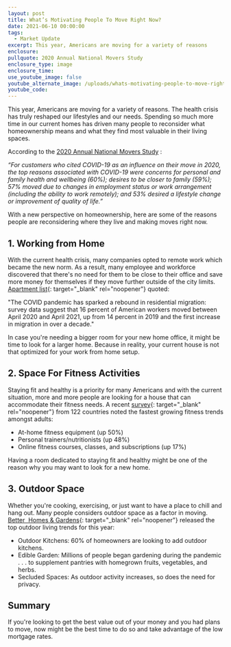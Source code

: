 ```yaml
---
layout: post
title: What’s Motivating People To Move Right Now?
date: 2021-06-10 00:00:00
tags:
  - Market Update
excerpt: This year, Americans are moving for a variety of reasons
enclosure:
pullquote: 2020 Annual National Movers Study
enclosure_type: image
enclosure_time:
use_youtube_image: false
youtube_alternate_image: /uploads/whats-motivating-people-to-move-right-now-1.png
youtube_code:
---
```

This year, Americans are moving for a variety of reasons. The health crisis has truly reshaped our lifestyles and our needs. Spending so much more time in our current homes has driven many people to reconsider what homeownership means and what they find most valuable in their living spaces.

According to the&nbsp;[2020 Annual National Movers Study](https://www.unitedvanlines.com/newsroom/movers-study-2020) :

*“For customers who cited COVID-19 as an influence on their move in 2020, the top reasons associated with COVID-19 were concerns for personal and family health and wellbeing (60%); desires to be closer to family (59%); 57% moved due to changes in employment status or work arrangement (including the ability to work remotely); and 53% desired a lifestyle change or improvement of quality of life.”*

With a new perspective on homeownership, here are some of the reasons people are reconsidering where they live and making moves right now.

## 1\. Working from Home

With the current health crisis, many companies opted to remote work which became the new norm. As a result, many employee and workforce discovered that there's no need for them to be close to their office and save more money for themselves if they move further outside of the city limits. [Apartment list](https://www.apartmentlist.com/research/remote-work-wealthy-americans-moving-again){: target="_blank" rel="noopener"} quoted:&nbsp;

"The COVID pandemic has sparked a rebound in residential migration: survey data suggest that 16 percent of American workers moved between April 2020 and April 2021, up from 14 percent in 2019 and the first increase in migration in over a decade."

In case you're needing a bigger room for your new home office, it might be time to look for a larger home. Because in reality, your current house is not that optimized for your work from home setup.

## 2\. Space For Fitness Activities

Staying fit and healthy is a priority for many Americans and with the current situation, more and more people are looking for a house that can accommodate their fitness needs. A recent [survey](https://runrepeat.com/fitness-trends){: target="_blank" rel="noopener"}&nbsp;from 122 countries noted the fastest growing fitness trends amongst adults:

* At-home fitness equipment (up 50%)
* Personal trainers/nutritionists (up 48%)
* Online fitness courses, classes, and subscriptions (up 17%)

Having a room dedicated to staying fit and healthy might be one of the reason why you may want to look for a new home.

## 3\.&nbsp;**Outdoor Space**

Whether you're cooking, exercising, or just want to have a place to chill and hang out. Many people considers outdoor space as a factor in moving. [Better&nbsp; Homes & Gardens](https://www.bhg.com/home-improvement/porch/outdoor-rooms/2021-outdoor-living-trends/){: target="_blank" rel="noopener"}&nbsp;released the top outdoor living trends for this year:&nbsp;

* Outdoor Kitchens: 60% of homeowners are looking to add outdoor kitchens.
* Edible Garden: Millions of people began gardening during the pandemic . . . to supplement pantries with homegrown fruits, vegetables, and herbs.
* Secluded Spaces: As outdoor activity increases, so does the need for privacy.

## Summary

If you're looking to get the best value out of your money and you had plans to move, now might be the best time to do so and take advantage of the low mortgage rates.

&nbsp;
